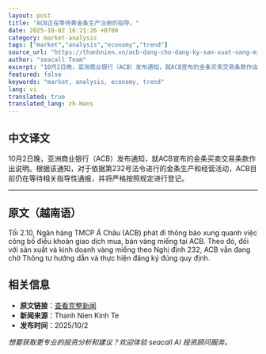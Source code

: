 ```yaml
---
layout: post
title: "ACB正在等待黄金条生产注册的指导。"
date: 2025-10-02 16:21:26 +0700
category: market-analysis
tags: ["market","analysis","economy","trend"]
source_url: "https://thanhnien.vn/acb-dang-cho-dang-ky-san-xuat-vang-mieng-185251002192542826.htm"
author: "seacall Team"
excerpt: "10月2日晚，亚洲商业银行（ACB）发布通知，就ACB宣布的金条买卖交易条款作出说明。根据该通知，对于依据第232号法令进行的金条生产和经营活动，ACB目前仍在等待相关指导性通报，并将严格按照规定进行登记。..."
featured: false
keywords: "market, analysis, economy, trend"
lang: vi
translated: true
translated_lang: zh-Hans
---
```


## 中文译文

10月2日晚，亚洲商业银行（ACB）发布通知，就ACB宣布的金条买卖交易条款作出说明。根据该通知，对于依据第232号法令进行的金条生产和经营活动，ACB目前仍在等待相关指导性通报，并将严格按照规定进行登记。

---

## 原文（越南语）

Tối 2.10, Ng&acirc;n h&agrave;ng TMCP &Aacute; Ch&acirc;u (ACB) ph&aacute;t đi th&ocirc;ng b&aacute;o xung quanh việc c&ocirc;ng bố điều khoản giao dịch mua, b&aacute;n v&agrave;ng miếng tại ACB. Theo đ&oacute;, đối với sản xuất v&agrave; kinh doanh v&agrave;ng miếng theo Nghị định 232, ACB vẫn đang chờ Th&ocirc;ng tư hướng dẫn v&agrave; thực hiện đăng k&yacute; đ&uacute;ng quy định.

## 相关信息

- **原文链接**：[查看完整新闻](https://thanhnien.vn/acb-dang-cho-dang-ky-san-xuat-vang-mieng-185251002192542826.htm)
- **新闻来源**：Thanh Nien Kinh Te
- **发布时间**：2025/10/2

*想要获取更专业的投资分析和建议？欢迎体验 seacall AI 投资顾问服务。*